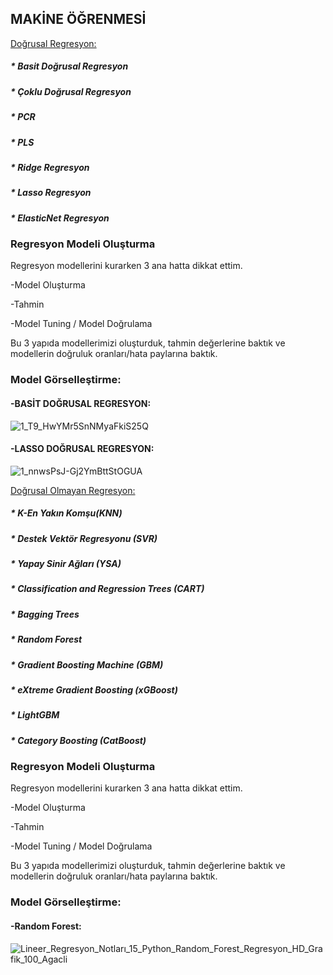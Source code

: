 ## MAKİNE ÖĞRENMESİ
[Doğrusal Regresyon:](https://github.com/beyzqusta/MachineLearning/blob/main/dogrusal_regresyon_ve_kuzenleri.ipynb)<br/>
##### * Basit Doğrusal Regresyon
##### * Çoklu Doğrusal Regresyon
##### * PCR
##### * PLS
##### * Ridge Regresyon
##### * Lasso Regresyon
##### * ElasticNet Regresyon

### Regresyon Modeli Oluşturma
Regresyon modellerini kurarken 3 ana hatta dikkat ettim.

-Model Oluşturma

-Tahmin

-Model Tuning / Model Doğrulama

Bu 3 yapıda modellerimizi oluşturduk, tahmin değerlerine baktık ve modellerin doğruluk oranları/hata paylarına baktık.

### Model Görselleştirme:
#### -BASİT DOĞRUSAL REGRESYON:

![1_T9_HwYMr5SnNMyaFkiS25Q](https://github.com/beyzqusta/MachineLearning/assets/129887098/8c9cb8c8-e1c0-4258-a153-47cb357754c6)


#### -LASSO DOĞRUSAL REGRESYON:

![1_nnwsPsJ-Gj2YmBttStOGUA](https://github.com/beyzqusta/MachineLearning/assets/129887098/e6e52378-2abd-4543-86d8-b1256664ac12)


[Doğrusal Olmayan Regresyon:](https://github.com/beyzqusta/MachineLearning/blob/main/dogrusal_olmayan_regresyon_modelleri.ipynb)<br/>
##### * K-En Yakın Komşu(KNN)
##### * Destek Vektör Regresyonu (SVR)
##### * Yapay Sinir Ağları (YSA)
##### * Classification and Regression Trees (CART)
##### * Bagging Trees
##### * Random Forest 
##### * Gradient Boosting Machine (GBM)
##### * eXtreme Gradient Boosting (xGBoost)
##### * LightGBM
##### * Category Boosting (CatBoost)

### Regresyon Modeli Oluşturma
Regresyon modellerini kurarken 3 ana hatta dikkat ettim.

-Model Oluşturma

-Tahmin

-Model Tuning / Model Doğrulama

Bu 3 yapıda modellerimizi oluşturduk, tahmin değerlerine baktık ve modellerin doğruluk oranları/hata paylarına baktık.

### Model Görselleştirme:
#### -Random Forest:
![Lineer_Regresyon_Notları_15_Python_Random_Forest_Regresyon_HD_Grafik_100_Agacli](https://github.com/beyzqusta/MachineLearning/assets/129887098/ada5ab6d-2b76-4e8d-9ce9-804de141608b)














